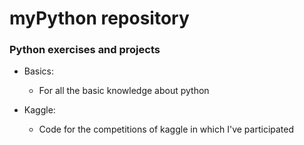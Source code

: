 # myPython repository
### Python exercises and projects

- Basics:

  - For all the basic knowledge about python

- Kaggle:

  - Code for the competitions of kaggle in which I've participated
